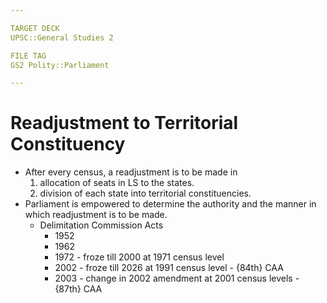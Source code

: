 ```yaml
---

TARGET DECK
UPSC::General Studies 2

FILE TAG
GS2 Polity::Parliament

---
```

# Readjustment to Territorial Constituency
* After every census, a readjustment is to be made in 
	1.  allocation of seats in LS to the states.
	2.  division of each state into territorial constituencies.
* Parliament is empowered to determine the authority and the manner in which readjustment is to be made.
	* Delimitation Commission Acts 
		* 1952
		* 1962
		* 1972 - froze till 2000 at 1971 census level
		* 2002 - froze till 2026 at 1991 census level - {84th} CAA 
		* 2003 - change in 2002 amendment at 2001 census levels - {87th} CAA
<!--ID: 1606267016795-->



